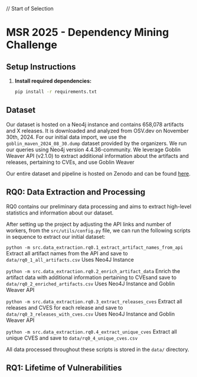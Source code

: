 // Start of Selection
# MSR 2025 - Dependency Mining Challenge

## Setup Instructions

1. **Install required dependencies:**

    ```bash
    pip install -r requirements.txt
    ```

## Dataset
Our dataset is hosted on a Neo4j instance and contains 658,078 artifacts and X releases. It is downloaded and analyzed from OSV.dev on November 30th, 2024. For our initial data import, we use the `goblin_maven_2024_08_30.dump` dataset provided by the organizers. We run our queries using Neo4j version 4.4.36-community. We leverage Goblin Weaver API (v2.1.0) to extract additional information about the artifacts and releases, pertaining to CVEs, and use Goblin Weaver 

Our entire dataset and pipeline is hosted on Zenodo and can be found [here]().

## RQ0: Data Extraction and Processing
RQ0 contains our preliminary data processing and aims to extract high-level statistics and information about our dataset.

After setting up the project by adjusting the API links and number of workers, from the `src/utils/config.py` file, we can run the following scripts in sequence to extract our initial dataset:

`python -m src.data_extraction.rq0.1_extract_artifact_names_from_api`
Extract all artifact names from the API and save to `data/rq0_1_all_artifacts.csv`
Uses Neo4J Instance

`python -m src.data_extraction.rq0.2_enrich_artifact_data`
Enrich the artifact data with additional information pertaining to CVEsand save to `data/rq0_2_enriched_artifacts.csv`
Uses Neo4J Instance and Goblin Weaver API

`python -m src.data_extraction.rq0.3_extract_releases_cves`
Extract all releases and CVES for each release and save to `data/rq0_3_releases_with_cves.csv`
Uses Neo4J Instance and Goblin Weaver API

`python -m src.data_extraction.rq0.4_extract_unique_cves`
Extract all unique CVES and save to `data/rq0_4_unique_cves.csv`

All data processed throughout these scripts is stored in the `data/` directory.

## RQ1: Lifetime of Vulnerabilities